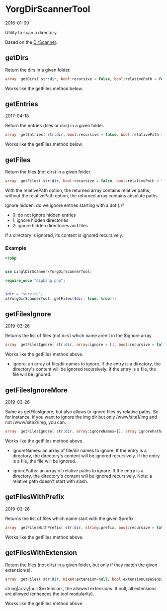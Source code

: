YorgDirScannerTool
==============
2016-01-09



Utility to scan a directory.



Based on the [DirScanner](https://github.com/lingtalfi/DirScanner).



getDirs
---------------

Return the dirs in a given folder.


```php
array  getDirs( str:dir, bool:recursive = false, bool:relativePath = false, bool:followSymlinks = false, int:ignoreHidden = 1)
```

Works like the getFiles method below.





getEntries
---------------
2017-04-18

Return the entries (files or dirs) in a given folder.


```php
array  getEntries( str:dir, bool:recursive = false, bool:relativePath = false, bool:followSymlinks = false, int:ignoreHidden = 1)
```

Works like the getFiles method below.




getFiles
---------------

Return the files (not dirs) in a given folder.


```php
array  getFiles( str:dir, bool:recursive = false, bool:relativePath = false, bool:followSymlinks = false, int:ignoreHidden = 1)
```

With the relativePath option, the returned array contains relative paths;
without the relativePath option, the returned array contains absolute paths.

Ignore hidden: do we ignore entries starting with a dot (.)?
- 0: do not ignore hidden entries
- 1: ignore hidden directories
- 2: ignore hidden directories and files

If a directory is ignored, its content is ignored recursively.


### Example

```php
<?php


use Ling\DirScanner\YorgDirScannerTool;

require_once "bigbang.php";


$dir = "service";
a(YorgDirScannerTool::getFiles($dir, true, true)); 
```


getFilesIgnore
---------------
2019-03-26

Returns the list of files (not dirs) which name aren't in the $ignore array.

```php
array  getFilesIgnore( str:dir, array:ignore = [], bool:recursive = false, bool:relativePath = false, bool:followSymlinks = false, int:ignoreHidden = 1)
```

Works like the getFiles method above.

- ignore: an array of file/dir names to ignore.
    If the entry is a directory, the directory's content will be ignored recursively.
    If the entry is a file, the file will be ignored.




getFilesIgnoreMore
---------------
2019-03-26

Same as getFilesIgnore, but also allows to ignore files by relative paths.
So for instance, if you want to ignore the img dir but only /www/site1/img and not /www/site2/img, you can.

```php
array  getFilesIgnore( str:dir, array:ignoreNames=[], array ignorePaths = [], bool:recursive = false, bool:relativePath = false, bool:followSymlinks = false, int:ignoreHidden = 1)
```

Works like the getFiles method above.

- ignoreNames: an array of file/dir names to ignore.
    If the entry is a directory, the directory's content will be ignored recursively.
    If the entry is a file, the file will be ignored.

- ignorePaths: an array of relative paths to ignore.
     If the entry is a directory, the directory's content will be ignored recursively.
     Note: a relative path doesn't start with slash.


getFilesWithPrefix
---------------
2019-03-26

Returns the list of files which name start with the given $prefix.


```php
array  getFilesWithPrefix( str:dir, string:prefix, bool:recursive = false, bool:relativePath = false, bool:followSymlinks = false, int:ignoreHidden = 1)
```

Works like the getFiles method above.





getFilesWithExtension
---------------

Return the files (not dirs) in a given folder, but only if they match the given extension(s).


```php
array  getFiles( str:dir, mixed:extension=null, bool:extensionCaseSensitive=false, bool:recursive = false, bool:relativePath = false, bool:followSymlinks = false, int:ignoreHidden = 1)
```

string|array|null $extension , the allowed extensions. If null, all extensions are allowed (enhances the tool modularity).


Works like the getFiles method above.





    

